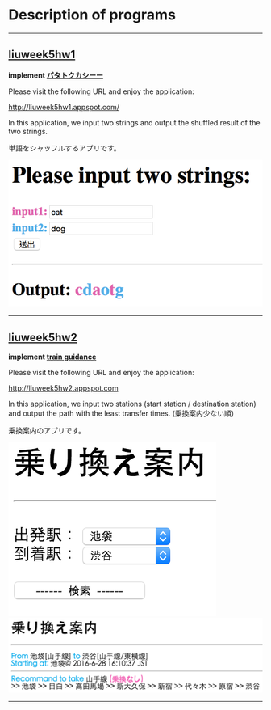 # Description of programs

***

## [liuweek5hw1](https://github.com/Stephanie1125/googlestep/tree/master/week5/liuweek5hw1)

**implement [パタトクカシーー](http://fantasy-transit.appspot.com/pata)**

Please visit the following URL and enjoy the application:

http://liuweek5hw1.appspot.com/

In this application, we input two strings and output the shuffled result of the two strings.

単語をシャッフルするアプリです。

 ![hw1_result](hw1_result.png)

***

## [liuweek5hw2](https://github.com/Stephanie1125/googlestep/tree/master/week5/liuweek5hw2)

**implement [train guidance](http://fantasy-transit.appspot.com)**

Please visit the following URL and enjoy the application:

http://liuweek5hw2.appspot.com 

In this application, we input two stations (start station / destination station) and output the path with the least transfer times. (乗換案内少ない順)

乗換案内のアプリです。

 ![hw2_result1](hw2_result1.png) ![hw2_result2](hw2_result2.png)

***



